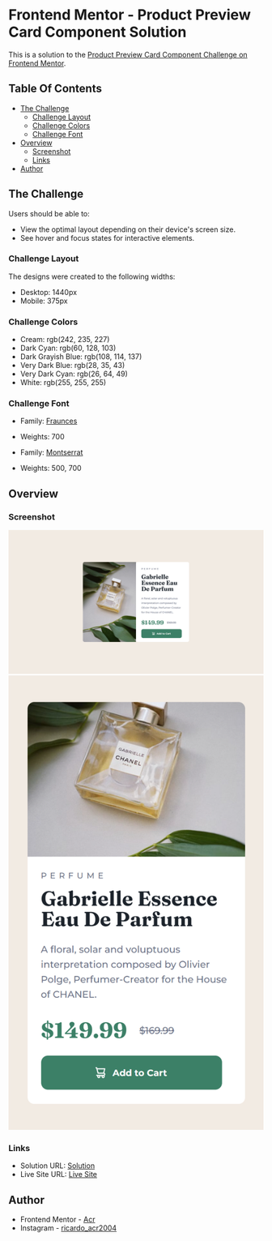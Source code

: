# Frontend Mentor - Product Preview Card Component Solution

This is a solution to the [Product Preview Card Component Challenge on Frontend Mentor](https://www.frontendmentor.io/challenges/product-preview-card-component-GO7UmttRfa).

## Table Of Contents

- [The Challenge](#the-challenge)
  - [Challenge Layout](#challenge-layout)
  - [Challenge Colors](#challenge-colors)
  - [Challenge Font](#challenge-font)
- [Overview](#overview)
  - [Screenshot](#screenshot)
  - [Links](#links)
- [Author](#author)

## The Challenge

Users should be able to:

- View the optimal layout depending on their device's screen size.
- See hover and focus states for interactive elements.

### Challenge Layout

The designs were created to the following widths:

- Desktop: 1440px
- Mobile: 375px

### Challenge Colors

- Cream: rgb(242, 235, 227)
- Dark Cyan: rgb(60, 128, 103)
- Dark Grayish Blue: rgb(108, 114, 137)
- Very Dark Blue: rgb(28, 35, 43)
- Very Dark Cyan: rgb(26, 64, 49)
- White: rgb(255, 255, 255)

### Challenge Font

- Family: [Fraunces](https://fonts.google.com/specimen/Fraunces)
- Weights: 700

- Family: [Montserrat](https://fonts.google.com/specimen/Montserrat)
- Weights: 500, 700

## Overview

### Screenshot

![Desktop Solution](Design/Solution/Desktop%20Solution.png)
![Mobile Solution](Design/Solution/Mobile%20Solution.png)

### Links

- Solution URL: [Solution]()
- Live Site URL: [Live Site]()

## Author

- Frontend Mentor - [Acr](https://www.frontendmentor.io/profile/Acr2004)
- Instagram - [ricardo_acr2004](https://www.instagram.com/ricardo_acr2004/)
